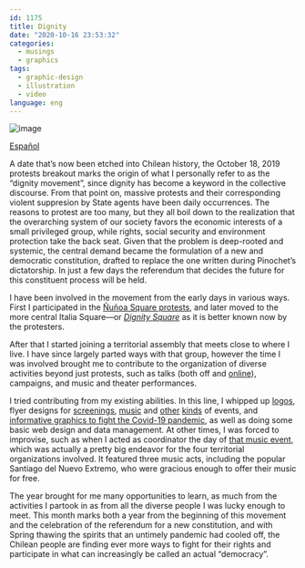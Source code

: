 ```yaml
---
id: 1175
title: Dignity
date: "2020-10-16 23:53:32"
categories:
  - musings
  - graphics
tags:
  - graphic-design
  - illustration
  - video
language: eng
---
```


![image](/files/2020/10-dignity/dignidad.jpg)

[Español](/2020/10/dignidad/)

A date that’s now been etched into Chilean history, the October 18, 2019 protests breakout marks the origin of what I personally refer to as the “dignity movement”, since dignity has become a keyword in the collective discourse. From that point on, massive protests and their corresponding violent suppresion by State agents have been daily occurrences. The reasons to protest are too many, but they all boil down to the realization that the overarching system of our society favors the economic interests of a small privileged group, while rights, social security and environment protection take the back seat. Given that the problem is deep-rooted and systemic, the central demand became the formulation of a new and democratic constitution, drafted to replace the one written during Pinochet’s dictatorship. In just a few days the referendum that decides the future for this constituent process will be held.<!-- more -->

I have been involved in the movement from the early days in various ways. First I participated in the [Ñuñoa Square protests](https://youtu.be/2dVWLYHJCgo), and later moved to the more central Italia Square—or _[Dignity Square](https://youtu.be/1D6YCn2D-z0)_ as it is better known now by the protesters.

After that I started joining a territorial assembly that meets close to where I live. I have since largely parted ways with that group, however the time I was involved brought me to contribute to the organization of diverse activities beyond just protests, such as talks (both off and [online](https://www.youtube.com/channel/UC3Vrhs5A3gqLnvyp0ODZ_UA)), campaigns, and music and theater performances.

I tried contributing from my existing abilities. In this line, I whipped up [logos](//piclog.agj.cl/?picture=89), flyer designs for [screenings](//piclog.agj.cl/?picture=83), [music](//piclog.agj.cl/?picture=87) and [other](//piclog.agj.cl/?picture=86) [kinds](//piclog.agj.cl/?picture=88) of events, and [informative graphics to fight the Covid-19 pandemic](//piclog.agj.cl/?picture=90), as well as doing some basic web design and data management. At other times, I was forced to improvise, such as when I acted as coordinator the day of [that music event](https://youtu.be/KqBACB0TMtk), which was actually a pretty big endeavor for the four territorial organizations involved. It featured three music acts, including the popular Santiago del Nuevo Extremo, who were gracious enough to offer their music for free.

The year brought for me many opportunities to learn, as much from the activities I partook in as from all the diverse people I was lucky enough to meet. This month marks both a year from the beginning of this movement and the celebration of the referendum for a new constitution, and with Spring thawing the spirits that an untimely pandemic had cooled off, the Chilean people are finding ever more ways to fight for their rights and participate in what can increasingly be called an actual “democracy”.
